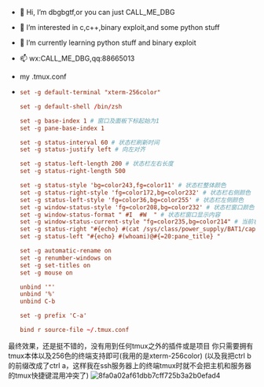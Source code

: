 - 👋 Hi, I’m dbgbgtf,or you can just CALL_ME_DBG
- 👀 I’m interested in c,c++,binary exploit,and some python stuff
- 🌱 I’m currently learning python stuff and binary exploit
- 📫 wx:CALL_ME_DBG,qq:88665013

- my .tmux.conf
- ```.conf
  set -g default-terminal "xterm-256color"
  
  set -g default-shell /bin/zsh
  
  set -g base-index 1 # 窗口及面板下标起始为1
  set -g pane-base-index 1
  
  set -g status-interval 60 # 状态栏刷新时间
  set -g status-justify left # 向左对齐
  
  set -g status-left-length 200 # 状态栏左右长度
  set -g status-right-length 500
  
  set -g status-style 'bg=color243,fg=color11' # 状态栏整体颜色
  set -g status-right-style 'fg=color172,bg=color232' # 状态栏右侧颜色
  set -g status-left-style 'fg=color36,bg=color255' # 状态栏左侧颜色
  set -g window-status-style 'fg=color208,bg=color232' # 状态栏窗口颜色
  set -g window-status-format " #I  #W  " # 状态栏窗口显示内容
  set -g window-status-current-style "fg=color235,bg=color214" # 当前状态栏窗口颜色i
  set -g status-right "#{echo} #(cat /sys/class/power_supply/BAT1/capacity)% | %A %Y-%m-%d %H:%M"
  set -g status-left "#{echo} #(whoami)@#{=20:pane_title} "
  
  set -g automatic-rename on
  set -g renumber-windows on
  set -g set-titles on
  set -g mouse on
  
  unbind '"'
  unbind '%'
  unbind C-b
  
  set -g prefix 'C-a'
  
  bind r source-file ~/.tmux.conf
  ```
最终效果，还是挺不错的，没有用到任何tmux之外的插件或是项目
你只需要拥有tmux本体以及256色的终端支持即可(我用的是xterm-256color)
(以及我把ctrl b的前缀改成了ctrl a，这样我在ssh服务器上的终端tmux时就不会把主机和服务器的tmux快捷键混用冲突了)
![8fa0a02af61dbb7cff725b3a2b0efad4](https://github.com/dbgbgtf1/dbgbgtf1/assets/149954065/79c5a0e3-6f7c-4114-a48e-a9a8af6081fb)


  
